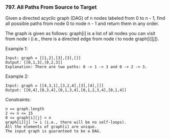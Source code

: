 ### 797. All Paths From Source to Target

Given a directed acyclic graph (DAG) of n nodes labeled from 0 to n - 1, find all possible paths from node 0 to node n - 1 and return them in any order.

The graph is given as follows: graph[i] is a list of all nodes you can visit from node i (i.e., there is a directed edge from node i to node graph[i][j]).



Example 1:

    Input: graph = [[1,2],[3],[3],[]]
    Output: [[0,1,3],[0,2,3]]
    Explanation: There are two paths: 0 -> 1 -> 3 and 0 -> 2 -> 3.

Example 2:

    Input: graph = [[4,3,1],[3,2,4],[3],[4],[]]
    Output: [[0,4],[0,3,4],[0,1,3,4],[0,1,2,3,4],[0,1,4]]



Constraints:

    n == graph.length
    2 <= n <= 15
    0 <= graph[i][j] < n
    graph[i][j] != i (i.e., there will be no self-loops).
    All the elements of graph[i] are unique.
    The input graph is guaranteed to be a DAG.
